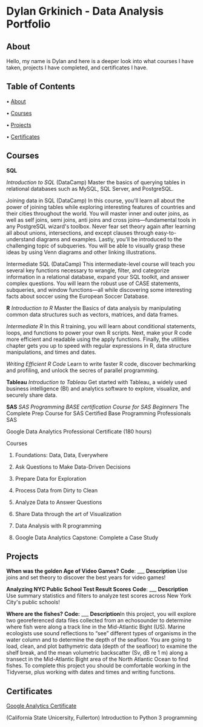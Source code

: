 # Dylan Grkinich - Data Analysis Portfolio
## About

Hello, my name is Dylan and here is a deeper look into what courses I have taken, projects I have completed, and certificates I have.

## Table of Contents

•	[About](#about)

• [Courses](#courses)

• [Projects](#projects)

• [Certificates](#certificates)

## Courses

**SQL**

*Introduction to SQL* (DataCamp)
Master the basics of querying tables in relational databases such as MySQL, SQL Server, and PostgreSQL.

Joining data in SQL (DataCamp)
In this course, you'll learn all about the power of joining tables while exploring interesting features of countries and their cities throughout the world. You will master inner and outer joins, as well as self joins, semi joins, anti joins and cross joins—fundamental tools in any PostgreSQL wizard's toolbox. Never fear set theory again after learning all about unions, intersections, and except clauses through easy-to-understand diagrams and examples. Lastly, you'll be introduced to the challenging topic of subqueries. You will be able to visually grasp these ideas by using Venn diagrams and other linking illustrations.

Intermediate SQL (DataCamp)
This intermediate-level course will teach you several key functions necessary to wrangle, filter, and categorize information in a relational database, expand your SQL toolkit, and answer complex questions. You will learn the robust use of CASE statements, subqueries, and window functions—all while discovering some interesting facts about soccer using the European Soccer Database.

**R**
*Introduction to R*
Master the Basics of data analysis by manipulating common data structures such as vectors, matrices, and data frames.

*Intermediate R*
In this R training, you will learn about conditional statements, loops, and functions to power your own R scripts. Next, make your R code more efficient and readable using the apply functions. Finally, the utilities chapter gets you up to speed with regular expressions in R, data structure manipulations, and times and dates.

*Writing Efficient R Code*
Learn to write faster R code, discover bechmarking and profiling, and unlock the secres of parallel programming.

**Tableau**
*Introduction to Tableau*
Get started with Tableau, a widely used business intelligence (BI) and analytics software to explore, visualize, and securely share data.

**SAS**
*SAS Programming BASE certification Course for SAS Beginners*
The Complete Prep Course for SAS Certified Base Programming Professionals SAS


Google Data Analytics Professional Certificate (180 hours)

Courses
1. Foundations: Data, Data, Everywhere

2. Ask Questions to Make Data-Driven Decisions

3. Prepare Data for Exploration

4. Process Data from Dirty to Clean

5. Analyze Data to Answer Questions

6. Share Data through the art of Visualization

7. Data Analysis with R programming

8. Google Data Analytics Capstone: Complete a Case Study

## Projects

**When was the golden Age of Video Games?**
**Code**: ___
**Description** Use joins and set theory to discover the best years for video games!

**Analyzing NYC Public School Test Result Scores**
**Code**: ___
**Description** Use summary statistics and filters to analyze test scores across New York City's public schools!

**Where are the fishes?**
**Code:** ___
**Description**In this project, you will explore two georeferenced data files collected from an echosounder to determine where fish were along a track line in the Mid-Atlantic Bight (US). Marine ecologists use sound reflections to “see” different types of organisms in the water column and to determine the depth of the seafloor. You are going to load, clean, and plot bathymetric data (depth of the seafloor) to examine the shelf break, and the mean volumetric backscatter (Sv, dB re 1 m) along a transect in the Mid-Atlantic Bight area of the North Atlantic Ocean to find fishes. To complete this project you should be comfortable working in the Tidyverse, plus working with dates and times and writing functions.


## Certificates

[Google Analytics Certificate]([url](https://www.coursera.org/professional-certificates/google-data-analytics?utm_source=google&utm_medium=institutions&utm_campaign=gwgsite#courses))

(California State Unicersity, Fullerton) Introduction to Python 3 programming
